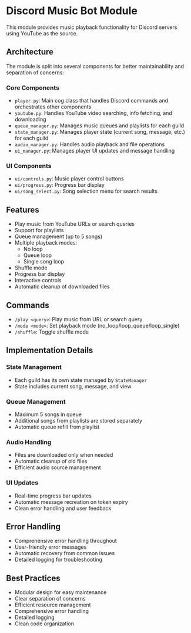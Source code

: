 # Discord Music Bot Module

This module provides music playback functionality for Discord servers using YouTube as the source.

## Architecture

The module is split into several components for better maintainability and separation of concerns:

### Core Components

- `player.py`: Main cog class that handles Discord commands and orchestrates other components
- `youtube.py`: Handles YouTube video searching, info fetching, and downloading
- `queue_manager.py`: Manages music queues and playlists for each guild
- `state_manager.py`: Manages player state (current song, message, etc.) for each guild
- `audio_manager.py`: Handles audio playback and file operations
- `ui_manager.py`: Manages player UI updates and message handling

### UI Components

- `ui/controls.py`: Music player control buttons
- `ui/progress.py`: Progress bar display
- `ui/song_select.py`: Song selection menu for search results

## Features

- Play music from YouTube URLs or search queries
- Support for playlists
- Queue management (up to 5 songs)
- Multiple playback modes:
  - No loop
  - Queue loop
  - Single song loop
- Shuffle mode
- Progress bar display
- Interactive controls
- Automatic cleanup of downloaded files

## Commands

- `/play <query>`: Play music from URL or search query
- `/mode <mode>`: Set playback mode (no_loop/loop_queue/loop_single)
- `/shuffle`: Toggle shuffle mode

## Implementation Details

### State Management
- Each guild has its own state managed by `StateManager`
- State includes current song, message, and view

### Queue Management
- Maximum 5 songs in queue
- Additional songs from playlists are stored separately
- Automatic queue refill from playlist

### Audio Handling
- Files are downloaded only when needed
- Automatic cleanup of old files
- Efficient audio source management

### UI Updates
- Real-time progress bar updates
- Automatic message recreation on token expiry
- Clean error handling and user feedback

## Error Handling

- Comprehensive error handling throughout
- User-friendly error messages
- Automatic recovery from common issues
- Detailed logging for troubleshooting

## Best Practices

- Modular design for easy maintenance
- Clear separation of concerns
- Efficient resource management
- Comprehensive error handling
- Detailed logging
- Clean code organization
